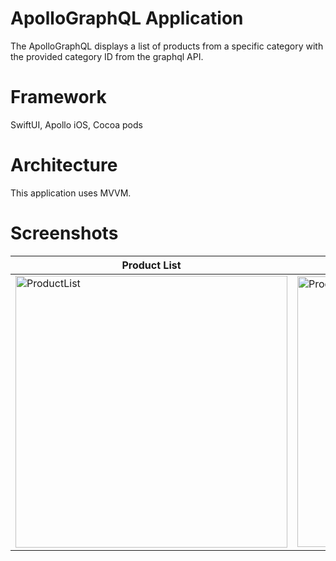# ApolloGraphQL Application
The ApolloGraphQL displays a list of products from a specific category with the provided category ID from the graphql API.

# Framework
SwiftUI, Apollo iOS, Cocoa pods

# Architecture
This application uses MVVM.


# Screenshots

|Product List|Product detail|
|---|---|
|<img width="435" alt="ProductList" src="https://github.com/sandhya-2/GraphQLExample/assets/15943310/06c09193-cc27-4dd7-aab1-c60ed344a5e9"> | <img width="433" alt="ProductDetail" src="https://github.com/sandhya-2/GraphQLExample/assets/15943310/295fc541-5977-40c4-a10d-34e0e2411828"> |


